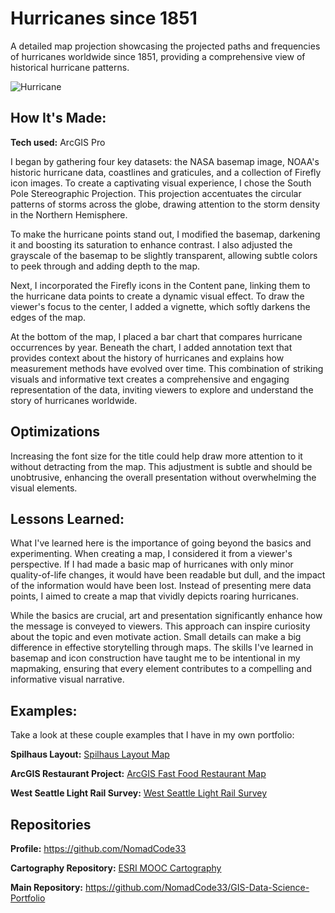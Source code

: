 # Hurricanes since 1851
A detailed map projection showcasing the projected paths and frequencies of hurricanes worldwide since 1851, providing a comprehensive view of historical hurricane patterns.

<img alt = "Hurricane" img src="./Hurricane_Projection_EmekaEmeche.jpg"/>

## How It's Made:

**Tech used:** ArcGIS Pro

I began by gathering four key datasets: the NASA basemap image, NOAA's historic hurricane data, coastlines and graticules, and a collection of Firefly icon images. To create a captivating visual experience, I chose the South Pole Stereographic Projection. This projection accentuates the circular patterns of storms across the globe, drawing attention to the storm density in the Northern Hemisphere.

To make the hurricane points stand out, I modified the basemap, darkening it and boosting its saturation to enhance contrast. I also adjusted the grayscale of the basemap to be slightly transparent, allowing subtle colors to peek through and adding depth to the map.

Next, I incorporated the Firefly icons in the Content pane, linking them to the hurricane data points to create a dynamic visual effect. To draw the viewer's focus to the center, I added a vignette, which softly darkens the edges of the map.

At the bottom of the map, I placed a bar chart that compares hurricane occurrences by year. Beneath the chart, I added annotation text that provides context about the history of hurricanes and explains how measurement methods have evolved over time. This combination of striking visuals and informative text creates a comprehensive and engaging representation of the data, inviting viewers to explore and understand the story of hurricanes worldwide.

## Optimizations

Increasing the font size for the title could help draw more attention to it without detracting from the map. This adjustment is subtle and should be unobtrusive, enhancing the overall presentation without overwhelming the visual elements.

## Lessons Learned:

What I've learned here is the importance of going beyond the basics and experimenting. When creating a map, I considered it from a viewer's perspective. If I had made a basic map of hurricanes with only minor quality-of-life changes, it would have been readable but dull, and the impact of the information would have been lost. Instead of presenting mere data points, I aimed to create a map that vividly depicts roaring hurricanes.

While the basics are crucial, art and presentation significantly enhance how the message is conveyed to viewers. This approach can inspire curiosity about the topic and even motivate action. Small details can make a big difference in effective storytelling through maps. The skills I've learned in basemap and icon construction have taught me to be intentional in my mapmaking, ensuring that every element contributes to a compelling and informative visual narrative.

## Examples:
Take a look at these couple examples that I have in my own portfolio:

**Spilhaus Layout:** [Spilhaus Layout Map](https://github.com/NomadCode33/GIS-Data-Science-Portfolio/tree/main/ESRI-MOOC-Cartography/Spilhaus-Layout)

**ArcGIS Restaurant Project:** [ArcGIS Fast Food Restaurant Map](https://github.com/NomadCode33/GIS-Data-Science-Portfolio/tree/main/ArcGIS-Restaurant-Project)

**West Seattle Light Rail Survey:** [West Seattle Light Rail Survey](https://github.com/NomadCode33/GIS-Data-Science-Portfolio/tree/main/Furtado-and-Associates-Projects/West%20Seattle%20Light%20Rail%20Survey)

## Repositories
**Profile:** https://github.com/NomadCode33

**Cartography Repository:** [ESRI MOOC Cartography](https://github.com/NomadCode33/GIS-Data-Science-Portfolio/tree/main/ESRI-MOOC-Cartography)

**Main Repository:** https://github.com/NomadCode33/GIS-Data-Science-Portfolio
